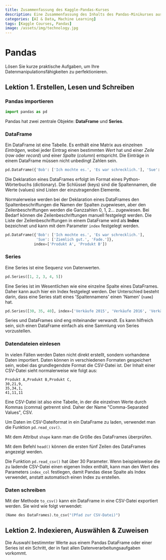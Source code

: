 ```yaml
---
title: Zusammenfassung des Kaggle-Pandas-Kurses
description: Eine Zusammenfassung des Inhalts des Pandas-Minikurses aus den öffentlichen Kaggle-Kursen.
categories: [AI & Data, Machine Learning]
tags: [Kaggle Courses, Pandas]
image: /assets/img/technology.jpg
---
```

# Pandas
Lösen Sie kurze praktische Aufgaben, um Ihre Datenmanipulationsfähigkeiten zu perfektionieren.

## Lektion 1. Erstellen, Lesen und Schreiben
### Pandas importieren
```python
import pandas as pd
```
Pandas hat zwei zentrale Objekte: **DataFrame** und **Series**.

### DataFrame
Ein DataFrame ist eine Tabelle. Es enthält eine Matrix aus einzelnen *Einträgen*, wobei jeder Eintrag einen bestimmten *Wert* hat und einer *Zeile* (*row* oder *record*) und einer *Spalte* (*column*) entspricht. Die Einträge in einem DataFrame müssen nicht unbedingt Zahlen sein.
```python
pd.DataFrame({'Bob': ['Ich mochte es.', 'Es war schrecklich.'], 'Sue': ['Ziemlich gut.', 'Fade.']})
```
Die Deklaration eines DataFrames erfolgt im Format eines Python-Wörterbuchs (dictionary). Die Schlüssel (keys) sind die Spaltennamen, die Werte (values) sind Listen der einzutragenden Elemente.

Normalerweise werden bei der Deklaration eines DataFrames den Spaltenbeschriftungen die Namen der Spalten zugewiesen, aber den Zeilenbeschriftungen werden die Ganzzahlen 0, 1, 2... zugewiesen. Bei Bedarf können die Zeilenbeschriftungen manuell festgelegt werden. Die Liste der Zeilenbeschriftungen in einem DataFrame wird als **Index** bezeichnet und kann mit dem Parameter ```index``` festgelegt werden.
```python
pd.DataFrame({'Bob': ['Ich mochte es.', 'Es war schrecklich.'], 
              'Sue': ['Ziemlich gut.', 'Fade.']},
             index=['Produkt A', 'Produkt B'])
```

### Series
Eine Series ist eine Sequenz von Datenwerten.
```python
pd.Series([1, 2, 3, 4, 5])
```
Eine Series ist im Wesentlichen wie eine einzelne Spalte eines DataFrames. Daher kann auch hier ein Index festgelegt werden. Der Unterschied besteht darin, dass eine Series statt eines 'Spaltennamens' einen 'Namen' (```name```) hat.
```python
pd.Series([30, 35, 40], index=['Verkäufe 2015', 'Verkäufe 2016', 'Verkäufe 2017'], name='Produkt A')
```
Series und DataFrames sind eng miteinander verwandt. Es kann hilfreich sein, sich einen DataFrame einfach als eine Sammlung von Series vorzustellen.

### Datendateien einlesen
In vielen Fällen werden Daten nicht direkt erstellt, sondern vorhandene Daten importiert. Daten können in verschiedenen Formaten gespeichert sein, wobei das grundlegendste Format die CSV-Datei ist. Der Inhalt einer CSV-Datei sieht normalerweise wie folgt aus:
```
Produkt A,Produkt B,Produkt C,
30,21,9,
35,34,1,
41,11,11
```
Eine CSV-Datei ist also eine Tabelle, in der die einzelnen Werte durch Kommas (comma) getrennt sind. Daher der Name "Comma-Separated Values", CSV.

Um Daten im CSV-Dateiformat in ein DataFrame zu laden, verwendet man die Funktion ```pd.read_csv()```.

Mit dem Attribut ```shape``` kann man die Größe des DataFrames überprüfen.

Mit dem Befehl ```head()``` können die ersten fünf Zeilen des DataFrames angezeigt werden.

Die Funktion ```pd.read_csv()``` hat über 30 Parameter. Wenn beispielsweise die zu ladende CSV-Datei einen eigenen Index enthält, kann man den Wert des Parameters ```index_col``` festlegen, damit Pandas diese Spalte als Index verwendet, anstatt automatisch einen Index zu erstellen.

### Daten schreiben
Mit der Methode ```to_csv()``` kann ein DataFrame in eine CSV-Datei exportiert werden. Sie wird wie folgt verwendet:
```python
(Name des DataFrames).to_csv("(Pfad zur CSV-Datei)")
```

## Lektion 2. Indexieren, Auswählen & Zuweisen
Die Auswahl bestimmter Werte aus einem Pandas DataFrame oder einer Series ist ein Schritt, der in fast allen Datenverarbeitungsaufgaben vorkommt.
